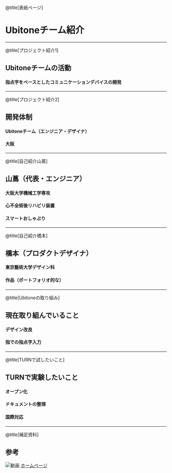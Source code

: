 
@title[表紙ページ]
# **Ubitone**チーム紹介


---

@title[プロジェクト紹介1]
## Ubitoneチームの活動
#### 指点字をベースとしたコミュニケーションデバイスの開発
[](写真。過去のプロトタイプとか。)

---

@title[プロジェクト紹介2]
## 開発体制
#### Ubitoneチーム（エンジニア・デザイナ）
#### 大阪
[]()

---

@title[自己紹介山蔦]

## 山蔦（代表・エンジニア）
#### 大阪大学機械工学専攻
#### 心不全術後リハビリ装置
#### スマートおしゃぶり
[](モチベーション・人生観など)

---

@title[自己紹介橋本]

## 橋本（プロダクトデザイナ）
#### 東京藝術大学デザイン科
#### 作品（ポートフォリオ的な）
####
[](モチベーション・人生観など)

---

@title[Ubitoneの取り組み]

## 現在取り組んでいること
#### デザイン改良
#### 指での指点字入力
#### 
[](モチベーション・人生観など)

---

@title[TURNで試したいこと]

## TURNで実験したいこと
#### オープン化
#### ドキュメントの整理
#### 国際対応
#### 
[](モチベーション・人生観など)

---

@title[補足資料]
## 参考
![動画](https://vimeo.com/ubitone/2020000)
[ホームページ](https://ubitone.com)
